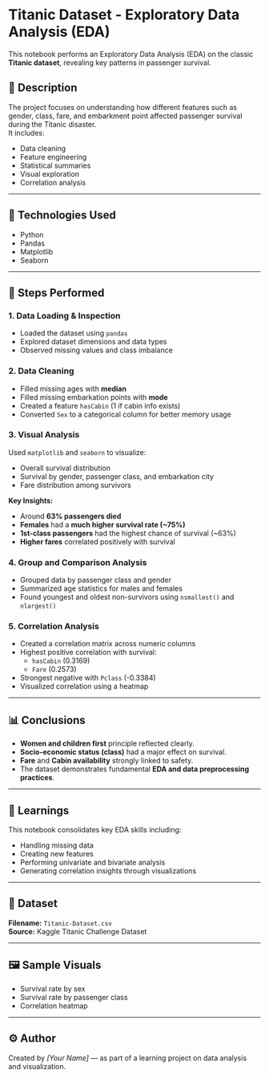 # Titanic Dataset - Exploratory Data Analysis (EDA)

This notebook performs an Exploratory Data Analysis (EDA) on the classic **Titanic dataset**, revealing key patterns in passenger survival.

## 📘 Description
The project focuses on understanding how different features such as gender, class, fare, and embarkment point affected passenger survival during the Titanic disaster.  
It includes:
- Data cleaning  
- Feature engineering  
- Statistical summaries  
- Visual exploration  
- Correlation analysis  

---

## 🔧 Technologies Used
- Python  
- Pandas  
- Matplotlib  
- Seaborn  

---

## 🚀 Steps Performed

### 1. Data Loading & Inspection
- Loaded the dataset using `pandas`
- Explored dataset dimensions and data types
- Observed missing values and class imbalance

### 2. Data Cleaning
- Filled missing ages with **median**
- Filled missing embarkation points with **mode**
- Created a feature `hasCabin` (1 if cabin info exists)
- Converted `Sex` to a categorical column for better memory usage

### 3. Visual Analysis
Used `matplotlib` and `seaborn` to visualize:
- Overall survival distribution  
- Survival by gender, passenger class, and embarkation city  
- Fare distribution among survivors  

**Key Insights:**
- Around **63% passengers died**
- **Females** had a **much higher survival rate (~75%)**
- **1st-class passengers** had the highest chance of survival (~63%)
- **Higher fares** correlated positively with survival

### 4. Group and Comparison Analysis
- Grouped data by passenger class and gender  
- Summarized age statistics for males and females  
- Found youngest and oldest non-survivors using `nsmallest()` and `nlargest()`

### 5. Correlation Analysis
- Created a correlation matrix across numeric columns  
- Highest positive correlation with survival:
  - `hasCabin` (0.3169)
  - `Fare` (0.2573)
- Strongest negative with `Pclass` (-0.3384)
- Visualized correlation using a heatmap

---

## 📊 Conclusions
- **Women and children first** principle reflected clearly.
- **Socio-economic status (class)** had a major effect on survival.
- **Fare** and **Cabin availability** strongly linked to safety.
- The dataset demonstrates fundamental **EDA and data preprocessing practices**.

---

## 🧠 Learnings
This notebook consolidates key EDA skills including:
- Handling missing data  
- Creating new features  
- Performing univariate and bivariate analysis  
- Generating correlation insights through visualizations  

---

## 📁 Dataset
**Filename:** `Titanic-Dataset.csv`  
**Source:** Kaggle Titanic Challenge Dataset

---

## 🖼️ Sample Visuals
- Survival rate by sex
- Survival rate by passenger class
- Correlation heatmap

---

## ⚙️ Author
Created by *[Your Name]* — as part of a learning project on data analysis and visualization.
